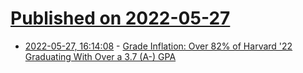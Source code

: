 # [Published on 2022-05-27](index.md)

* [2022-05-27, 16:14:08](https://news.ycombinator.com/item?id=31531298) - [Grade Inflation: Over 82% of Harvard '22 Graduating With Over a 3.7 (A-) GPA](https://features.thecrimson.com/2022/senior-survey/academics/)
